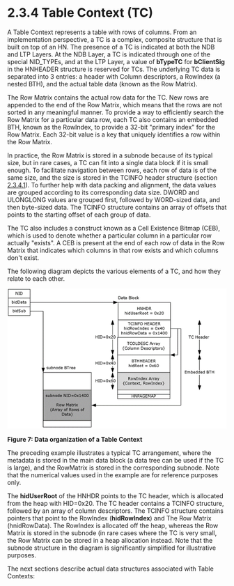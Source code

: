 <html dir="LTR" xmlns:mshelp="http://msdn.microsoft.com/mshelp" xmlns:ddue="http://ddue.schemas.microsoft.com/authoring/2003/5" xmlns:xlink="http://www.w3.org/1999/xlink" xmlns:tool="http://www.microsoft.com/tooltip">
    <head>
        <meta http-equiv="Content-Type" content="text/html; CHARSET=utf-8"></meta>
        <meta name="save" content="history"></meta>
        <title>2.3.4 Table Context (TC)</title>
        <xml>
            <mshelp:toctitle title="2.3.4 Table Context (TC)"></mshelp:toctitle>
            <mshelp:rltitle title="[MS-PST]: Table Context (TC)"></mshelp:rltitle>
            <mshelp:keyword index="A" term="5e48be0d-a75a-4918-a277-50408ff96740"></mshelp:keyword>
            <mshelp:attr name="DCSext.ContentType" value="open specification"></mshelp:attr>
            <mshelp:attr name="AssetID" value="5e48be0d-a75a-4918-a277-50408ff96740"></mshelp:attr>
            <mshelp:attr name="TopicType" value="kbRef"></mshelp:attr>
            <mshelp:attr name="DCSext.Title" value="[MS-PST]: Table Context (TC)" />
        </xml>
    </head>
    <body>
        <div id="header">
            <h1 class="heading">2.3.4 Table Context (TC)</h1>
        </div>
        <div id="mainSection">
            <div id="mainBody">
                <div id="allHistory" class="saveHistory"></div>
                <div id="sectionSection0" class="section" name="collapseableSection">
                    

<p>A Table Context represents a table with rows of columns.
From an implementation perspective, a TC is a complex, composite structure that
is built on top of an HN. The presence of a TC is indicated at both the NDB and
LTP Layers. At the NDB Layer, a TC is indicated through one of the special
NID_TYPEs, and at the LTP Layer, a value of <b>bTypeTC</b> for <b>bClientSig</b>
in the HNHEADER structure is reserved for TCs. The underlying TC data is
separated into 3 entries: a header with Column descriptors, a RowIndex (a
nested BTH), and the actual table data (known as the Row Matrix).</p>

<p>The Row Matrix contains the actual row data for the TC. New
rows are appended to the end of the Row Matrix, which means that the rows are
not sorted in any meaningful manner. To provide a way to efficiently search the
Row Matrix for a particular data row, each TC also contains an embedded BTH,
known as the RowIndex, to provide a 32-bit &quot;primary index&quot; for the
Row Matrix. Each 32-bit value is a key that uniquely identifies a row within
the Row Matrix.</p>

<p>In practice, the Row Matrix is stored in a subnode because
of its typical size, but in rare cases, a TC can fit into a single data block
if it is small enough. To facilitate navigation between rows, each row of data
is of the same size, and the size is stored in the TCINFO header structure
(section <a href="45b3a0c5-d6d6-4e02-aebf-13766ff693f0.md">2.3.4.1</a>). To
further help with data packing and alignment, the data values are grouped
according to its corresponding data size. DWORD and ULONGLONG values are
grouped first, followed by WORD-sized data, and then byte-sized data. The
TCINFO structure contains an array of offsets that points to the starting
offset of each group of data.</p>

<p>The TC also includes a construct known as a Cell Existence
Bitmap (CEB), which is used to denote whether a particular column in a particular
row actually &quot;exists&quot;. A CEB is present at the end of each row of
data in the Row Matrix that indicates which columns in that row exists and
which columns don't exist. </p>

<p>The following diagram depicts the various elements of a TC,
and how they relate to each other.</p>

<p><img id="MS-PST_pict1aa9de10-7cdb-4c9d-9c92-16f3472911f2.png" src="MS-PST_files/image007.png" alt="Data organization of a Table Context" title="Data organization of a Table Context"></p>

<p><b>Figure 7: Data organization of a Table Context</b></p>

<p>The preceding example illustrates a typical TC arrangement,
where the metadata is stored in the main data block (a data tree can be used if
the TC is large), and the RowMatrix is stored in the corresponding subnode.
Note that the numerical values used in the example are for reference purposes
only.</p>

<p>The <b>hidUserRoot</b> of the HNHDR points to the TC header,
which is allocated from the heap with HID=0x20. The TC header contains a TCINFO
structure, followed by an array of column descriptors. The TCINFO structure
contains pointers that point to the RowIndex (<b>hidRowIndex</b>) and The Row
Matrix (hnidRowData). The RowIndex is allocated off the heap, whereas the Row
Matrix is stored in the subnode (in rare cases where the TC is very small, the
Row Matrix can be stored in a heap allocation instead. Note that the subnode
structure in the diagram is significantly simplified for illustrative purposes.</p>

<p>The next sections describe actual data structures associated
with Table Contexts:</p>
                </div>
            </div>
        </div>
    </body>
</html>